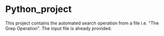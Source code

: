 # Python_project

This project contains the automated search operation from a file i.e. "The Grep Operation".
The input file is already provided.

